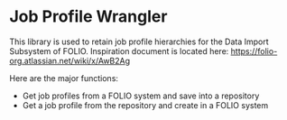 # Job Profile Wrangler

This library is used to retain job profile hierarchies for the Data Import Subsystem of FOLIO.
Inspiration document is located here: https://folio-org.atlassian.net/wiki/x/AwB2Ag

Here are the major functions:
- Get job profiles from a FOLIO system and save into a repository
- Get a job profile from the repository and create in a FOLIO system

